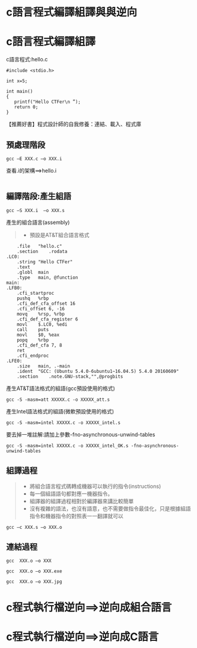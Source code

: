 # c語言程式編譯組譯與與逆向

# c語言程式編譯組譯

c語言程式:hello.c
```
#include <stdio.h>

int x=5;

int main()
{
   printf("Hello CTFer\n ”);
   return 0;
}

```
【推薦好書】程式設計師的自我修養：連結、載入、程式庫

## 預處理階段

```
gcc –E XXX.c –o XXX.i
```

查看.i的架構==>hello.i
```

```

## 編譯階段:產生組語
```
gcc –S XXX.i  –o XXX.s
```

產生的組合語言(assembly)

>* 預設是AT&T組合語言格式
```
	.file	"hello.c"
	.section	.rodata
.LC0:
	.string	"Hello CTFer"
	.text
	.globl	main
	.type	main, @function
main:
.LFB0:
	.cfi_startproc
	pushq	%rbp
	.cfi_def_cfa_offset 16
	.cfi_offset 6, -16
	movq	%rsp, %rbp
	.cfi_def_cfa_register 6
	movl	$.LC0, %edi
	call	puts
	movl	$0, %eax
	popq	%rbp
	.cfi_def_cfa 7, 8
	ret
	.cfi_endproc
.LFE0:
	.size	main, .-main
	.ident	"GCC: (Ubuntu 5.4.0-6ubuntu1~16.04.5) 5.4.0 20160609"
	.section	.note.GNU-stack,"",@progbits
```

產生AT&T語法格式的組語(gcc預設使用的格式)
```
gcc -S -masm=att XXXXX.c -o XXXXX_att.s
```
產生Intel語法格式的組語(微軟預設使用的格式)
```
gcc -S -masm=intel XXXXX.c -o XXXXX_intel.s
```
要去掉一堆註解:請加上參數-fno-asynchronous-unwind-tables
```
gcc -S -masm=intel XXXXX.c -o XXXXX_intel_OK.s -fno-asynchronous-unwind-tables
```

## 組譯過程

>* 將組合語言程式碼轉成機器可以執行的指令(instructions)
>* 每一個組語語句都對應一機器指令。
>* 組譯器的組譯過程相對於編譯器來講比較簡單
>* 沒有複雜的語法，也沒有語意，也不需要做指令最佳化，只是根據組語指令和機器指令的對照表一一翻譯就可以
```
gcc –c XXX.s –o XXX.o
```
## 連結過程
```
gcc  XXX.o –o XXX
```
```
gcc  XXX.o –o XXX.exe
```

```
gcc  XXX.o –o XXX.jpg
```

# c程式執行檔逆向==>逆向成組合語言

# c程式執行檔逆向==>逆向成C語言


